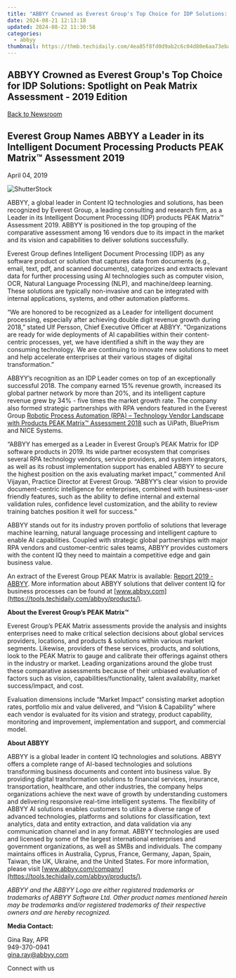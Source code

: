 ```yaml
---
title: "ABBYY Crowned as Everest Group's Top Choice for IDP Solutions: Spotlight on Peak Matrix Assessment - 2019 Edition"
date: 2024-08-21 12:13:18
updated: 2024-08-22 11:30:58
categories:
  - abbyy
thumbnail: https://thmb.techidaily.com/4ea85f8fd0d9ab2c6c04d80e6aa73ebac967f8aac30c01b0db47479107c6b7f9.jpg
---
```


## ABBYY Crowned as Everest Group's Top Choice for IDP Solutions: Spotlight on Peak Matrix Assessment - 2019 Edition

[Back to Newsroom](https://tools.techidaily.com/abbyy/products/)

## Everest Group Names ABBYY a Leader in its Intelligent Document Processing Products PEAK Matrix™ Assessment 2019

April 04, 2019

![ShutterStock](https://content.abbyy.com/-/media/project/abbyy/abbyy/branchtemplates/shutterstock_1272462163_1296-x-729.jpg?h=729&iar=0&w=1296)

ABBYY, a global leader in Content IQ technologies and solutions, has been recognized by Everest Group, a leading consulting and research firm, as a Leader in its Intelligent Document Processing (IDP) products PEAK Matrix™ Assessment 2019\. ABBYY is positioned in the top grouping of the comparative assessment among 16 vendors due to its impact in the market and its vision and capabilities to deliver solutions successfully.

Everest Group defines Intelligent Document Processing (IDP) as any software product or solution that captures data from documents (e.g., email, text, pdf, and scanned documents), categorizes and extracts relevant data for further processing using AI technologies such as computer vision, OCR, Natural Language Processing (NLP), and machine/deep learning. These solutions are typically non-invasive and can be integrated with internal applications, systems, and other automation platforms.

“We are honored to be recognized as a Leader for intelligent document processing, especially after achieving double digit revenue growth during 2018,” stated Ulf Persson, Chief Executive Officer at ABBYY. “Organizations are ready for wide deployments of AI capabilities within their content-centric processes, yet, we have identified a shift in the way they are consuming technology. We are continuing to innovate new solutions to meet and help accelerate enterprises at their various stages of digital transformation.”

ABBYY’s recognition as an IDP Leader comes on top of an exceptionally successful 2018\. The company earned 15% revenue growth, increased its global partner network by more than 20%, and its intelligent capture revenue grew by 34% - five times the market growth rate. The company also formed strategic partnerships with RPA vendors featured in the Everest Group [Robotic Process Automation (RPA) – Technology Vendor Landscape with Products PEAK Matrix™ Assessment 2018](https://www2.everestgrp.com/reportaction/EGR-2018-38-R-2595/Marketing "Robotic Process Automation (RPA) – Technology Vendor Landscape with Products PEAK Matrix™ Assessment 2018") such as UiPath, BluePrism and NICE Systems.

“ABBYY has emerged as a Leader in Everest Group’s PEAK Matrix for IDP software products in 2019\. Its wide partner ecosystem that comprises several RPA technology vendors, service providers, and system integrators, as well as its robust implementation support has enabled ABBYY to secure the highest position on the axis evaluating market impact,” commented Anil Vijayan, Practice Director at Everest Group. “ABBYY’s clear vision to provide document-centric intelligence for enterprises, combined with business-user friendly features, such as the ability to define internal and external validation rules, confidence level customization, and the ability to review training batches position it well for success.”

ABBYY stands out for its industry proven portfolio of solutions that leverage machine learning, natural language processing and intelligent capture to enable AI capabilities. Coupled with strategic global partnerships with major RPA vendors and customer-centric sales teams, ABBYY provides customers with the content IQ they need to maintain a competitive edge and gain business value.

An extract of the Everest Group PEAK Matrix is available: [Report 2019 - ABBYY](https://tools.techidaily.com/abbyy/products/). More information about ABBYY solutions that deliver content IQ for business processes can be found at [www.abbyy.com](https://tools.techidaily.com/abbyy/products/).

  
**About the Everest Group’s PEAK Matrix™**

Everest Group’s PEAK Matrix assessments provide the analysis and insights enterprises need to make critical selection decisions about global services providers, locations, and products & solutions within various market segments. Likewise, providers of these services, products, and solutions, look to the PEAK Matrix to gauge and calibrate their offerings against others in the industry or market. Leading organizations around the globe trust these comparative assessments because of their unbiased evaluation of factors such as vision, capabilities/functionality, talent availability, market success/impact, and cost.

Evaluation dimensions include “Market Impact” consisting market adoption rates, portfolio mix and value delivered, and “Vision & Capability” where each vendor is evaluated for its vision and strategy, product capability, monitoring and improvement, implementation and support, and commercial model.

  
**About ABBYY**

ABBYY is a global leader in content IQ technologies and solutions. ABBYY offers a complete range of AI-based technologies and solutions transforming business documents and content into business value. By providing digital transformation solutions to financial services, insurance, transportation, healthcare, and other industries, the company helps organizations achieve the next wave of growth by understanding customers and delivering responsive real-time intelligent systems. The flexibility of ABBYY AI solutions enables customers to utilize a diverse range of advanced technologies, platforms and solutions for classification, text analytics, data and entity extraction, and data validation via any communication channel and in any format. ABBYY technologies are used and licensed by some of the largest international enterprises and government organizations, as well as SMBs and individuals. The company maintains offices in Australia, Cyprus, France, Germany, Japan, Spain, Taiwan, the UK, Ukraine, and the United States. For more information, please visit [www.abbyy.com/company](https://tools.techidaily.com/abbyy/products/).

_ABBYY and the ABBYY Logo are either registered trademarks or trademarks of ABBYY Software Ltd. Other product names mentioned herein may be trademarks and/or registered trademarks of their respective owners and are hereby recognized._

  
**Media Contact:**

Gina Ray, APR  
949-370-0941  
gina.ray@abbyy.com  
  
Connect with us

<ins class="adsbygoogle"
     style="display:block"
     data-ad-format="autorelaxed"
     data-ad-client="ca-pub-7571918770474297"
     data-ad-slot="1223367746"></ins>



<ins class="adsbygoogle"
     style="display:block"
     data-ad-client="ca-pub-7571918770474297"
     data-ad-slot="8358498916"
     data-ad-format="auto"
     data-full-width-responsive="true"></ins>
